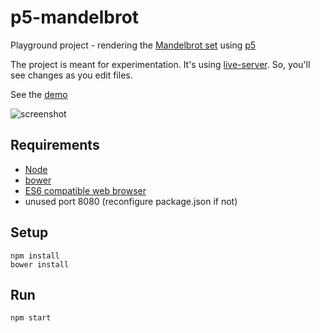# p5-mandelbrot
Playground project - rendering the [Mandelbrot set](https://en.wikipedia.org/wiki/Mandelbrot_set) using [p5](https://p5js.org/)

The project is meant for experimentation. It's using [live-server](https://www.npmjs.com/package/live-server). So, you'll see changes as you edit files.

See the [demo](https://pisquared.github.io/p5-mandelbrot/)

![screenshot](https://pisquared.github.io/p5-mandelbrot/docs/p5-mb-screenshot.png)

## Requirements

* [Node](https://nodejs.org)
* [bower](https://bower.io/)
* [ES6 compatible web browser](http://kangax.github.io/compat-table/es6/)
* unused port 8080 (reconfigure package.json if not)

## Setup

    npm install
    bower install

## Run

    npm start

